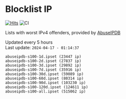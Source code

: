 # Blocklist IP

[![Hits](https://hits.seeyoufarm.com/api/count/incr/badge.svg?url=https%3A%2F%2Fgithub.com%2Fborestad%2Fblocklist-ip%2F&count_bg=%2379C83D&title_bg=%23555555&icon=&icon_color=%23E7E7E7&title=hits&edge_flat=false)](https://hits.seeyoufarm.com)  ![CI](https://img.shields.io/github/workflow/status/borestad/blocklist-ip/CI?style=flat-square)

Lists with worst IPv4 offenders, provided by [AbuseIPDB](https://www.abuseipdb.com/)

<!-- FOOTER-PLACEHOLDER -->
Updated every 5 hours<br>
Last update: `2024-04-17 - 01:14:37`
```
abuseipdb-s100-1d.ipset (23447 ip)
abuseipdb-s100-2d.ipset (27837 ip)
abuseipdb-s100-3d.ipset (29892 ip)
abuseipdb-s100-7d.ipset (35916 ip)
abuseipdb-s100-30d.ipset (59089 ip)
abuseipdb-s100-60d.ipset (80314 ip)
abuseipdb-s100-90d.ipset (103230 ip)
abuseipdb-s100-120d.ipset (124611 ip)
abuseipdb-s100-all.ipset (515062 ip)
```
